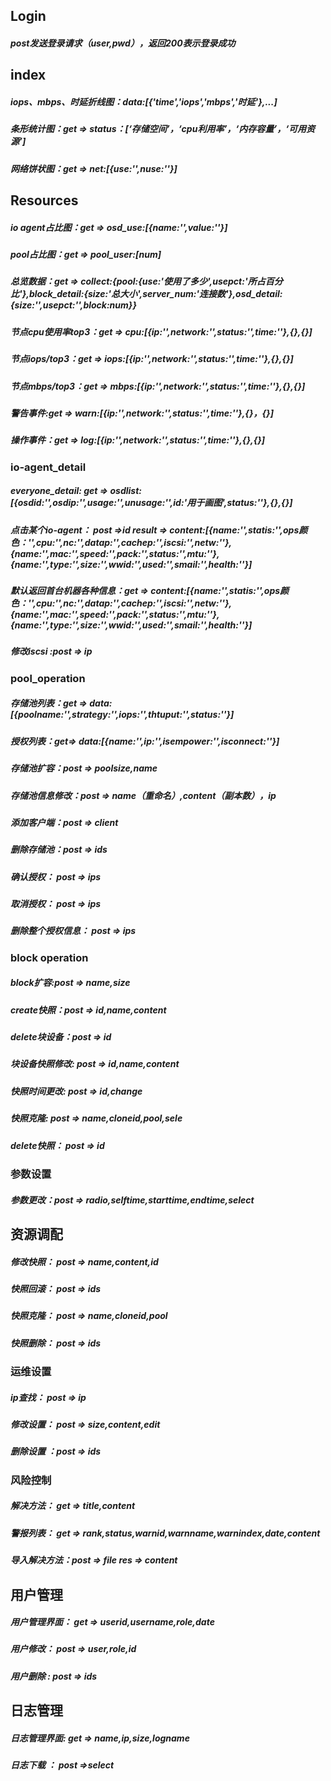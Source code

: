 ## Login

##### post发送登录请求（user,pwd），返回200表示登录成功

## index

##### iops、mbps、时延折线图：data:[{'time','iops','mbps','时延'},...]

##### 条形统计图：get => status：[‘存储空间’，‘cpu利用率’，‘内存容量’，‘可用资源’]

##### 网络饼状图：get => net:[{use:'',nuse:''}]

## Resources

##### io agent占比图：get => osd_use:[{name:'',value:''}]

##### pool占比图：get => pool_user:[num]

##### 总览数据：get => collect:{pool:{use:'使用了多少',usepct:'所占百分比'},block_detail:{size:'总大小',server_num:'连接数'},osd_detail:{size:'',usepct:'',block:num}}

##### 节点cpu使用率top3：get => cpu:[{ip:'',network:'',status:'',time:''},{},{}]

##### 节点iops/top3：get => iops:[{ip:'',network:'',status:'',time:''},{},{}]

##### 节点mbps/top3：get => mbps:[{ip:'',network:'',status:'',time:''},{},{}]

##### 警告事件:get => warn:[{ip:'',network:'',status:'',time:''},{}，{}]

##### 操作事件：get => log:[{ip:'',network:'',status:'',time:''},{},{}]

### io-agent_detail

##### everyone_detail: get => osdlist:[{osdid:'',osdip:'',usage:'',unusage:'',id:'用于画图',status:''},{},{}]

##### 点击某个io-agent： post =>id result => content:[{name:'',statis:'',ops颜色：'',cpu:'',nc:'',datap:'',cachep:'',iscsi:'',netw:''},{name:'',mac:'',speed:'',pack:'',status:'',mtu:''},{name:'',type:'',size:'',wwid:'',used:'',smail:'',health:''}]

##### 默认返回首台机器各种信息：get => content:[{name:'',statis:'',ops颜色：'',cpu:'',nc:'',datap:'',cachep:'',iscsi:'',netw:''},{name:'',mac:'',speed:'',pack:'',status:'',mtu:''},{name:'',type:'',size:'',wwid:'',used:'',smail:'',health:''}]

##### 修改iscsi :post => ip

### pool_operation

##### 存储池列表：get => data:[{poolname:'',strategy:'',iops:'',thtuput:'',status:''}]

##### 授权列表：get=> data:[{name:'',ip:'',isempower:'',isconnect:''}]

##### 存储池扩容：post => poolsize,name

##### 存储池信息修改：post => name（重命名）,content（副本数），ip

##### 添加客户端：post => client

##### 删除存储池：post => ids

##### 确认授权： post => ips

##### 取消授权： post => ips

##### 删除整个授权信息： post => ips

### block operation

##### block扩容:post => name,size

##### create快照：post => id,name,content

##### delete块设备：post => id

##### 块设备快照修改: post => id,name,content

##### 快照时间更改: post => id,change

##### 快照克隆: post => name,cloneid,pool,sele

##### delete快照： post => id

### 参数设置

##### 参数更改：post => radio,selftime,starttime,endtime,select

## 资源调配

##### 修改快照： post =>  name,content,id

##### 快照回滚： post => ids

##### 快照克隆： post => name,cloneid,pool

##### 快照删除： post => ids

### 运维设置

##### ip查找： post => ip

##### 修改设置： post => size,content,edit

##### 删除设置 ：post => ids

### 风险控制

##### 解决方法： get => title,content

##### 警报列表： get => rank,status,warnid,warnname,warnindex,date,content

##### 导入解决方法：post => file res => content

## 用户管理

##### 用户管理界面： get => userid,username,role,date

##### 用户修改： post => user,role,id

##### 用户删除 : post => ids

## 日志管理

##### 日志管理界面: get => name,ip,size,logname

##### 日志下载 ： post =>select